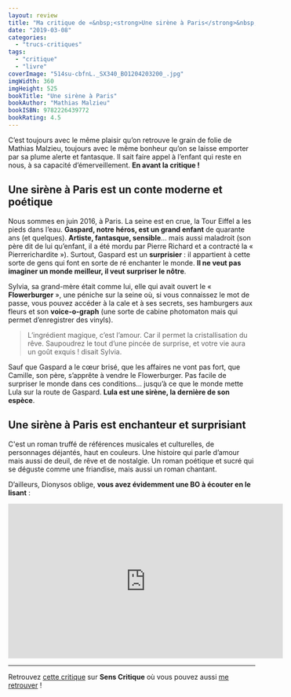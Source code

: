 ```yaml
---
layout: review
title: "Ma critique de «&nbsp;<strong>Une sirène à Paris</strong>&nbsp;» de <em>Mathias Malzieu</em>"
date: "2019-03-08"
categories: 
  - "trucs-critiques"
tags: 
  - "critique"
  - "livre"
coverImage: "514su-cbfnL._SX340_BO1204203200_.jpg"
imgWidth: 360
imgHeight: 525
bookTitle: "Une sirène à Paris"
bookAuthor: "Mathias Malzieu"
bookISBN: 9782226439772  
bookRating: 4.5
---
```


C’est toujours avec le même plaisir qu’on retrouve le grain de folie de Mathias Malzieu, toujours avec le même bonheur qu’on se laisse emporter par sa plume alerte et fantasque. Il sait faire appel à l’enfant qui reste en nous, à sa capacité d’émerveillement. **En avant la critique !**

## **Une sirène à Paris** est un conte moderne et poétique

Nous sommes en juin 2016, à Paris. La seine est en crue, la Tour Eiffel a les pieds dans l’eau. **Gaspard, notre héros, est un grand enfant** de quarante ans (et quelques). **Artiste, fantasque, sensible**… mais aussi maladroit (son père dit de lui qu’enfant, il a été mordu par Pierre Richard et a contracté la « Pierrerichardite »). Surtout, Gaspard est un **surprisier** : il appartient à cette sorte de gens qui font en sorte de ré enchanter le monde. **Il ne veut pas imaginer un monde meilleur, il veut surpriser le nôtre**.

Sylvia, sa grand-mère était comme lui, elle qui avait ouvert le « **Flowerburger** », une péniche sur la seine où, si vous connaissez le mot de passe, vous pouvez accéder à la cale et à ses secrets, ses hamburgers aux fleurs et son **voice-o-graph** (une sorte de cabine photomaton mais qui permet d’enregistrer des vinyls).

<blockquote class="citation">L’ingrédient magique, c’est l’amour. Car il permet la cristallisation du rêve. Saupoudrez le tout d’une pincée de surprise, et votre vie aura un goût exquis ! disait Sylvia.</blockquote>

Sauf que Gaspard a le cœur brisé, que les affaires ne vont pas fort, que Camille, son père, s’apprête à vendre le Flowerburger. Pas facile de surpriser le monde dans ces conditions… jusqu’à ce que le monde mette Lula sur la route de Gaspard. **Lula est une sirène, la dernière de son espèce**.

## **Une sirène à Paris** est enchanteur et surprisiant

C'est un roman truffé de références musicales et culturelles, de personnages déjantés, haut en couleurs. Une histoire qui parle d’amour mais aussi de deuil, de rêve et de nostalgie. Un roman poétique et sucré qui se déguste comme une friandise, mais aussi un roman chantant.

D’ailleurs, Dionysos oblige, **vous avez évidemment une BO à écouter en le lisant** :

<div class="center"><iframe width="560" height="315" src="https://www.youtube-nocookie.com/embed/HzQHB-udAw0" frameborder="0" allow="accelerometer; autoplay; encrypted-media; gyroscope; picture-in-picture" allowfullscreen></iframe></div>

* * *

Retrouvez [cette critique](https://www.senscritique.com/livre/Une_sirene_a_Paris/critique/190356655) sur **Sens Critique** où vous pouvez aussi [me retrouver](http://www.senscritique.com/Arnaud_Malon) !
